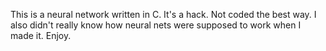 This is a neural network written in C.
It's a hack. Not coded the best way. 
I also didn't really know how neural nets were supposed to work when I made it. 
Enjoy.
